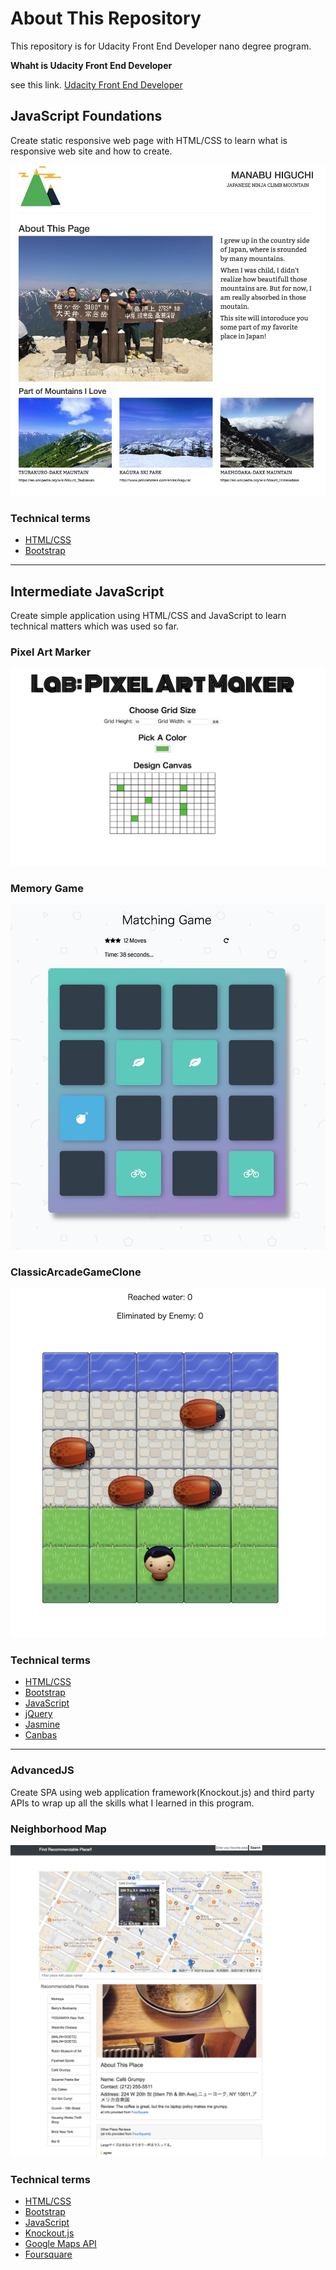 # About This Repository

This repository is for Udacity Front End Developer nano degree program.

**Whaht is Udacity Front End Developer**

see this link. [Udacity Front End Developer](https://www.udacity.com/course/front-end-web-developer-nanodegree--nd001)

## JavaScript Foundations

Create static responsive web page with HTML/CSS to learn what is responsive web site and how to create.

![image](./readme_stuff/p1.jpg)

### Technical terms

* [HTML/CSS](https://developer.mozilla.org/en-US/docs/Web)
* [Bootstrap](https://getbootstrap.com)

---

## Intermediate JavaScript

Create simple application using HTML/CSS and JavaScript to learn technical matters which was used so far.

### Pixel Art Marker

![image](./readme_stuff/p2.jpg)

### Memory Game

![image](./readme_stuff/p3.jpg)

### ClassicArcadeGameClone

![image](./readme_stuff/p4.jpg)

### Technical terms

* [HTML/CSS](https://developer.mozilla.org/en-US/docs/Web)
* [Bootstrap](https://getbootstrap.com)
* [JavaScript](https://developer.mozilla.org/en-US/docs/Web/JavaScript)
* [jQuery](http://jquery.com/)
* [Jasmine](https://jasmine.github.io/)
* [Canbas](https://developer.mozilla.org/ja/docs/Web/HTML/Canvas)

---

### AdvancedJS

Create SPA using web application framework(Knockout.js) and third party APIs to wrap up all the skills what I learned in this program.

### Neighborhood Map

![image](./readme_stuff/p5.jpg)

### Technical terms

* [HTML/CSS](https://developer.mozilla.org/en-US/docs/Web)
* [Bootstrap](https://getbootstrap.com)
* [JavaScript](https://developer.mozilla.org/en-US/docs/Web/JavaScript)
* [Knockout.js](http://knockoutjs.com)
* [Google Maps API](https://developers.google.com/maps/documentation/javascript/)
* [Foursquare](https://developer.foursquare.com/)